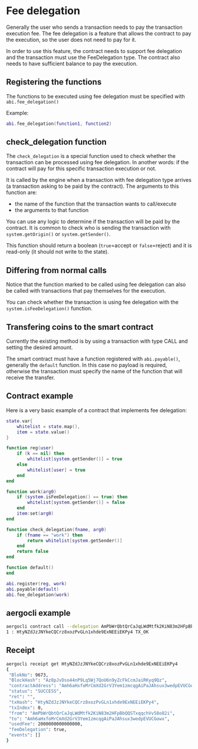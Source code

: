 # Fee delegation

Generally the user who sends a transaction needs to pay the transaction execution fee.
The fee delegation is a feature that allows the contract to pay the execution, so the user does not need to pay for it.

In order to use this feature, the contract needs to support fee delegation and the transaction must use the FeeDelegation type.
The contract also needs to have sufficient balance to pay the execution.

## Registering the functions

The functions to be executed using fee delegation must be specified with `abi.fee_delegation()`

Example:

``` lua
abi.fee_delegation(function1, function2)
```

## check_delegation function

The `check_delegation` is a special function used to check whether the transaction can be processed using fee delegation.
In another words: if the contract will pay for this specific transaction execution or not.

It is called by the engine when a transaction with fee delegation type arrives (a transaction asking to be paid by the contract).
The arguments to this function are:

* the name of the function that the transaction wants to call/execute
* the arguments to that function

You can use any logic to determine if the transaction will be paid by the contract.
It is common to check who is sending the transaction with `system.getOrigin()` or `system.getSender()`.

This function should return a boolean (`true`=accept or `false`=reject) and it is read-only (it should not write to the state).

## Differing from normal calls

Notice that the function marked to be called using fee delegation can also be called with
transactions that pay themselves for the execution.

You can check whether the transaction is using fee delegation with the `system.isFeeDelegation()` function.

## Transfering coins to the smart contract

Currently the existing method is by using a transaction with type CALL and setting the desired amount.

The smart contract must have a function registered with `abi.payable()`, generally the `default` function.
In this case no payload is required, otherwise the transaction must specify the name of the function that will receive the transfer.

## Contract example

Here is a very basic example of a contract that implements fee delegation:

``` lua
state.var{
    whitelist = state.map(),
    item = state.value()
}

function reg(user)
    if (k == nil) then
        whitelist[system.getSender()] = true
    else
        whitelist[user] = true
    end
end

function work(arg0)
    if (system.isFeeDelegation() == true) then
        whitelist[system.getSender()] = false
    end
    item:set(arg0)
end

function check_delegation(fname, arg0)
    if (fname == "work") then
        return whitelist[system.getSender()]
    end
    return false
end

function default()
end

abi.register(reg, work)
abi.payable(default)
abi.fee_delegation(work)
```

## aergocli example

``` bash
aergocli contract call --delegation AmPbWrQbtQrCaJqLWdMtfk2KiN83m2HFpBbQQSTxqqchVv58o82i Amh6aHxfoMrCmXd2GrV3Yem1zmcqgAiPaJAhsux3wedpEVUCGowx work
1 : HtyNZdJzJNYkeCQCrz8xozPvGLn1xhde9ExNEEiEKPy4 TX_OK
```

## Receipt

``` bash
aergocli receipt get HtyNZdJzJNYkeCQCrz8xozPvGLn1xhde9ExNEEiEKPy4
{
 "BlokNo": 9673,
 "BlockHash": "Az8pJvDso44nP9Lq5Wj7QoU6n9yZcFkCcmJaiRKyq9Qz",
 "contractAddress": "Amh6aHxfoMrCmXd2GrV3Yem1zmcqgAiPaJAhsux3wedpEVUCGowx",
 "status": "SUCCESS",
 "ret": "",
 "txHash": "HtyNZdJzJNYkeCQCrz8xozPvGLn1xhde9ExNEEiEKPy4",
 "txIndex": 0,
 "from": "AmPbWrQbtQrCaJqLWdMtfk2KiN83m2HFpBbQQSTxqqchVv58o82i",
 "to": "Amh6aHxfoMrCmXd2GrV3Yem1zmcqgAiPaJAhsux3wedpEVUCGowx",
 "usedFee": 2000000000000000,
 "feeDelegation": true,
 "events": []
}
```
